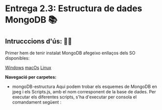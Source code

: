 # Entrega 2.3: Estructura de dades MongoDB 📚

## Intrucccions d'ús: 🧙‍♂️

Primer hem de tenir instalat MongoDB afegeixo enllaços dels SO disponibles:

[Windows](https://www.mongodb.com/docs/manual/tutorial/install-mongodb-on-windows/ '🪟')
[macOs](https://www.mongodb.com/docs/manual/tutorial/install-mongodb-on-os-x/ '🍏')
[Linux](https://www.mongodb.com/docs/manual/administration/install-on-linux/ '👽') 

**Navegació per carpetes:**

- mongoDB-estructura Aqui podem trobar els esquemes de MongoDB en jpeg i els Scripts.js, amb el nom corresponent de la base de dades.
Per executar els diferentes scripts, s'ha d'executar per consola el comandament següent : 

